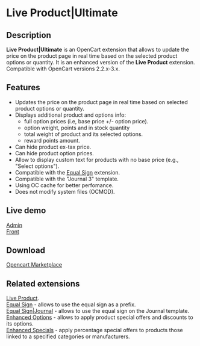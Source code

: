 # Live Product|Ultimate

## Description
**Live Product|Ultimate** is an OpenCart extension that allows to update the price on the product page in real time based on the selected product options or quantity. It is an enhanced version of the **Live Product** extension.
Compatible with OpenCart versions 2.2.x-3.x.

## Features
* Updates the price on the product page in real time based on selected product options or quantity.
* Displays additional product and options info:
  - full option prices (i.e, base price +/- option price).
  - option weight, points and in stock quantity
  - total weight of product and its selected options.
  - reward points amount.
* Can hide product ex-tax price.
* Can hide product option prices.
* Allow to display custom text for products with no base price (e.g., "Select options").
* Compatible with the [Equal Sign](https://www.opencart.com/index.php?route=marketplace/extension/info&extension_id=34383) extension.
* Compatible with the "Journal 3" template.
* Using OC cache for better perfomance.
* Does not modify system files (OCMOD).

## Live demo
[Admin](http://ocmod.freevar.com/oc3020/b/admin/index.php?route=extension/module/live_product)  
[Front](http://ocmod.freevar.com/oc3020/b)  

## Download
[Opencart Marketplace](https://www.opencart.com/index.php?route=marketplace/extension/info&extension_id=35460)

## Related extensions
[Live Product](https://www.opencart.com/index.php?route=marketplace/extension/info&extension_id=36005).  
[Equal Sign](https://www.opencart.com/index.php?route=marketplace/extension/info&extension_id=34383) - allows to use the equal sign as a prefix.  
[Equal Sign|Journal](https://www.opencart.com/index.php?route=marketplace/extension/info&extension_id=38532) - allows to use the equal sign on the Journal template.  
[Enhanced Options](https://www.opencart.com/index.php?route=marketplace/extension/info&extension_id=40391) - allows to apply product special offers and discounts to its options.  
[Enhanced Specials](https://www.opencart.com/index.php?route=marketplace/extension/info&extension_id=43136) - apply percentage special offers to products those linked to a specified categories or manufacturers.  
